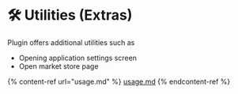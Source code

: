 # 🛠️ Utilities (Extras)

Plugin offers additional utilities such as

* Opening application settings screen
* Open market store page

{% content-ref url="usage.md" %}
[usage.md](usage.md)
{% endcontent-ref %}

